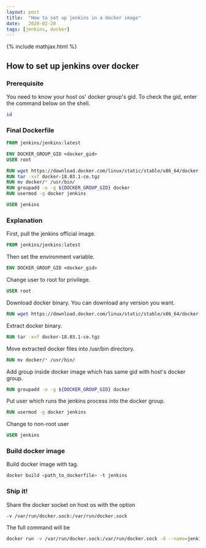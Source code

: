 ```yaml
---
layout: post
title:  "How to set up jenkins in a docker image"
date:   2020-02-20
tags: [jenkins, docker]
---
```


{% include mathjax.html %}


## How to set up jenkins over docker

### Prerequisite

You need to know your host os' docker group's gid. To check the gid, enter the command below on the shell.

```bash
id
```

### Final Dockerfile

```dockerfile
FROM jenkins/jenkins:latest

ENV DOCKER_GROUP_GID <docker_gid>
USER root

RUN wget https://download.docker.com/linux/static/stable/x86_64/docker-18.03.1-ce.tgz
RUN tar -xvf docker-18.03.1-ce.tgz
RUN mv docker/* /usr/bin/
RUN groupadd -o -g ${DOCKER_GROUP_GID} docker 
RUN usermod -g docker jenkins

USER jenkins 
```

### Explanation

First, pull the jenkins official image.

```dockerfile
FROM jenkins/jenkins:latest
```

Then set the environment variable.

```dockerfile
ENV DOCKER_GROUP_GID <docker_gid>
```

Change user to root for privilege.

```dockerfile
USER root
```

Download docker binary. You can download any version you want.

```dockerfile
RUN wget https://download.docker.com/linux/static/stable/x86_64/docker-18.03.1-ce.tgz
```

Extract docker binary.

```dockerfile
RUN tar -xvf docker-18.03.1-ce.tgz
```

Move extracted docker files into /usr/bin directory.

```dockerfile
RUN mv docker/* /usr/bin/
```

Add group inside docker image which has same gid with host's docker group.

```dockerfile
RUN groupadd -o -g ${DOCKER_GROUP_GID} docker 
```

Put user which runs the jenkins process into the docker group.

```dockerfile
RUN usermod -g docker jenkins
```

Change to non-root user

```dockerfile
USER jenkins 
```

### Build docker image

Build docker image with tag.

```bash
docker build <path_to_dockerfile> -t jenkins
```

### Ship it!

Share the docker socket on host os with the option

```properties
-v /var/run/docker.sock:/var/run/docker.sock
```

The full command will be

```bash
docker run -v /var/run/docker.sock:/var/run/docker.sock -d --name=jenkins -p 8080:8080 -p 50000:50000 --privileged jenkins
```

